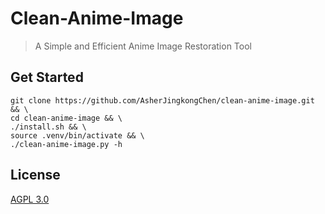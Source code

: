 # Clean-Anime-Image

> A Simple and Efficient Anime Image Restoration Tool

## Get Started

```shell
git clone https://github.com/AsherJingkongChen/clean-anime-image.git && \
cd clean-anime-image && \
./install.sh && \
source .venv/bin/activate && \
./clean-anime-image.py -h
```

## License

[AGPL 3.0](LICENSE)
